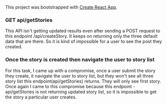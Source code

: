 This project was bootstrapped with [Create React App](https://github.com/facebook/create-react-app).

### GET api/getStories

This API isn't getting updated results even after sending a POST request to this endpoint /api/createStory. It keeps on returning only the three default data that are there.
So it is kind of impossible for a user to see the post they created.

### Once the story is created then navigate the user to story list
For this task, I came up with a compromise, once a user submit the story they create, it navigate the user to story list, but they won't see all three story list this endpoint(api/getStories) returns. They will only see first story. 
Once again I came to this compromise because this endpoint - api/getStories is not returning updated story list, so it is impossible to get the story a particular user creates.
